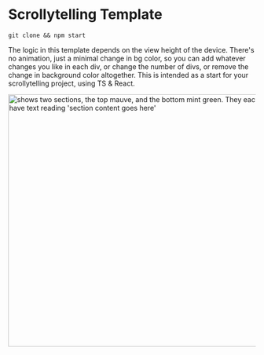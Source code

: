 # Scrollytelling Template

`git clone && npm start` 


The logic in this template depends on the view height of the device. There's no animation, just a minimal change in bg color, so you can add whatever changes you like in each div, or change the number of divs, or remove the change in background color altogether. This is intended as a start for your scrollytelling project, using TS & React. 

<img width="514" alt="shows two sections, the top mauve, and the bottom mint green. They each have text reading 'section content goes here'" src="https://user-images.githubusercontent.com/54046179/234002888-e0b3847d-ae4c-4d53-a8e0-1066aa38f385.png">
